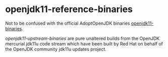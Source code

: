 # openjdk11-reference-binaries
Not to be confused with the official AdoptOpenJDK binaries [openjdk11-binaries](https://github.com/AdoptOpenJDK/openjdk11-reference-binaries).

_openjdk11-upstream-binaries_ are pure unaltered builds from the OpenJDK mercurial jdk11u code stream which have been built by Red Hat on behalf of the OpenJDK community jdk11u updates project.
